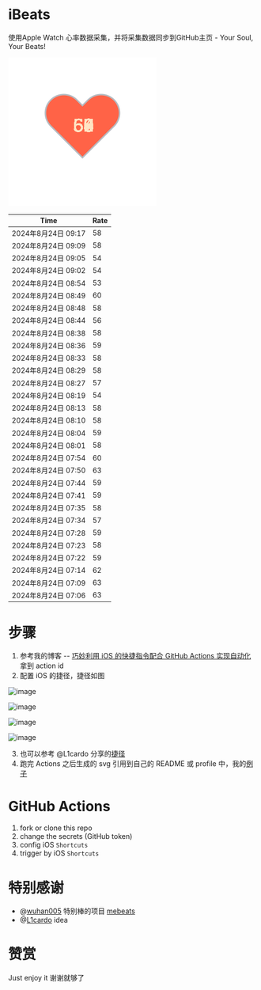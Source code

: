 # iBeats
使用Apple Watch 心率数据采集，并将采集数据同步到GitHub主页 - Your Soul, Your Beats!

![](./files/heart.svg)

<!--START_SECTION:my_heart_rate-->
| Time | Rate | 
 | ---- | ---- | 
| 2024年8月24日 09:17 | 58 |
| 2024年8月24日 09:09 | 58 |
| 2024年8月24日 09:05 | 54 |
| 2024年8月24日 09:02 | 54 |
| 2024年8月24日 08:54 | 53 |
| 2024年8月24日 08:49 | 60 |
| 2024年8月24日 08:48 | 58 |
| 2024年8月24日 08:44 | 56 |
| 2024年8月24日 08:38 | 58 |
| 2024年8月24日 08:36 | 59 |
| 2024年8月24日 08:33 | 58 |
| 2024年8月24日 08:29 | 58 |
| 2024年8月24日 08:27 | 57 |
| 2024年8月24日 08:19 | 54 |
| 2024年8月24日 08:13 | 58 |
| 2024年8月24日 08:10 | 58 |
| 2024年8月24日 08:04 | 59 |
| 2024年8月24日 08:01 | 58 |
| 2024年8月24日 07:54 | 60 |
| 2024年8月24日 07:50 | 63 |
| 2024年8月24日 07:44 | 59 |
| 2024年8月24日 07:41 | 59 |
| 2024年8月24日 07:35 | 58 |
| 2024年8月24日 07:34 | 57 |
| 2024年8月24日 07:28 | 59 |
| 2024年8月24日 07:23 | 58 |
| 2024年8月24日 07:22 | 59 |
| 2024年8月24日 07:14 | 62 |
| 2024年8月24日 07:09 | 63 |
| 2024年8月24日 07:06 | 63 |

<!--END_SECTION:my_heart_rate-->

# 步骤
1. 参考我的博客 -- [巧妙利用 iOS 的快捷指令配合 GitHub Actions 实现自动化](https://github.com/yihong0618/gitblog/issues/198) 拿到 action id
2. 配置 iOS 的捷径，捷径如图

![image](https://user-images.githubusercontent.com/15976103/122154218-0db0b480-ce97-11eb-93bb-5aec07c558dc.png)

![image](https://user-images.githubusercontent.com/15976103/122154236-186b4980-ce97-11eb-8e4b-70551a0391ae.png)

![image](https://user-images.githubusercontent.com/15976103/122154268-2d47dd00-ce97-11eb-902e-3acf292265a9.png)

![image](https://user-images.githubusercontent.com/15976103/122174055-fa144680-ceb4-11eb-9be2-3eb83cd516f7.png)

3. 也可以参考 @L1cardo 分享的[捷径](https://www.icloud.com/shortcuts/6ab6047b459c41ad822ad6b94b1c03d4)
4. 跑完 Actions 之后生成的 svg 引用到自己的 README 或 profile 中，我的[例子](https://github.com/yihong0618) 

# GitHub Actions

1. fork or clone this repo
2. change the secrets (GitHub token)
3. config iOS `Shortcuts` 
4. trigger by iOS `Shortcuts`

# 特别感谢
- @[wuhan005](https://github.com/wuhan005) 特别棒的项目 [mebeats](https://github.com/wuhan005/mebeats)
- @[L1cardo](https://github.com/L1cardo) idea

# 赞赏
Just enjoy it
谢谢就够了
